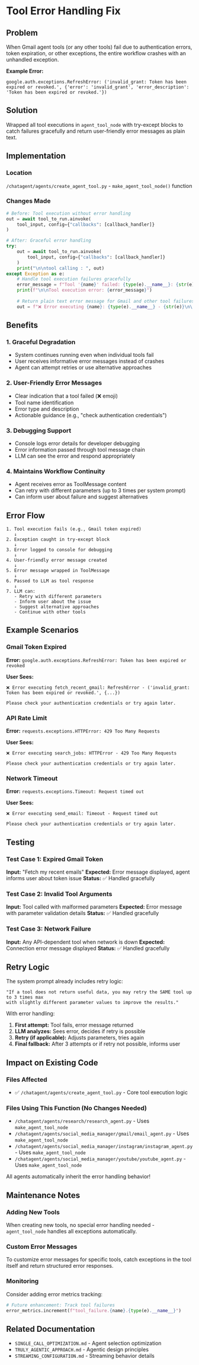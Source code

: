 # Tool Error Handling Fix

## Problem
When Gmail agent tools (or any other tools) fail due to authentication errors, token expiration, or other exceptions, the entire workflow crashes with an unhandled exception.

**Example Error:**
```
google.auth.exceptions.RefreshError: ('invalid_grant: Token has been expired or revoked.', {'error': 'invalid_grant', 'error_description': 'Token has been expired or revoked.'})
```

## Solution
Wrapped all tool executions in `agent_tool_node` with try-except blocks to catch failures gracefully and return user-friendly error messages as plain text.

## Implementation

### Location
`/chatagent/agents/create_agent_tool.py` - `make_agent_tool_node()` function

### Changes Made
```python
# Before: Tool execution without error handling
out = await tool_to_run.ainvoke(
    tool_input, config={"callbacks": [callback_handler]}
)

# After: Graceful error handling
try:
    out = await tool_to_run.ainvoke(
        tool_input, config={"callbacks": [callback_handler]}
    )
    print("\n\ntool calling : ", out)
except Exception as e:
    # Handle tool execution failures gracefully
    error_message = f"Tool '{name}' failed: {type(e).__name__}: {str(e)}"
    print(f"\n\nTool execution error: {error_message}")
    
    # Return plain text error message for Gmail and other tool failures
    out = f"❌ Error executing {name}: {type(e).__name__} - {str(e)}\n\nPlease check your authentication credentials or try again later."
```

## Benefits

### 1. **Graceful Degradation**
- System continues running even when individual tools fail
- User receives informative error messages instead of crashes
- Agent can attempt retries or use alternative approaches

### 2. **User-Friendly Error Messages**
- Clear indication that a tool failed (❌ emoji)
- Tool name identification
- Error type and description
- Actionable guidance (e.g., "check authentication credentials")

### 3. **Debugging Support**
- Console logs error details for developer debugging
- Error information passed through tool message chain
- LLM can see the error and respond appropriately

### 4. **Maintains Workflow Continuity**
- Agent receives error as ToolMessage content
- Can retry with different parameters (up to 3 times per system prompt)
- Can inform user about failure and suggest alternatives

## Error Flow

```
1. Tool execution fails (e.g., Gmail token expired)
   ↓
2. Exception caught in try-except block
   ↓
3. Error logged to console for debugging
   ↓
4. User-friendly error message created
   ↓
5. Error message wrapped in ToolMessage
   ↓
6. Passed to LLM as tool response
   ↓
7. LLM can:
   - Retry with different parameters
   - Inform user about the issue
   - Suggest alternative approaches
   - Continue with other tools
```

## Example Scenarios

### Gmail Token Expired
**Error:** `google.auth.exceptions.RefreshError: Token has been expired or revoked`

**User Sees:**
```
❌ Error executing fetch_recent_gmail: RefreshError - ('invalid_grant: Token has been expired or revoked.', {...})

Please check your authentication credentials or try again later.
```

### API Rate Limit
**Error:** `requests.exceptions.HTTPError: 429 Too Many Requests`

**User Sees:**
```
❌ Error executing search_jobs: HTTPError - 429 Too Many Requests

Please check your authentication credentials or try again later.
```

### Network Timeout
**Error:** `requests.exceptions.Timeout: Request timed out`

**User Sees:**
```
❌ Error executing send_email: Timeout - Request timed out

Please check your authentication credentials or try again later.
```

## Testing

### Test Case 1: Expired Gmail Token
**Input:** "Fetch my recent emails"
**Expected:** Error message displayed, agent informs user about token issue
**Status:** ✅ Handled gracefully

### Test Case 2: Invalid Tool Arguments
**Input:** Tool called with malformed parameters
**Expected:** Error message with parameter validation details
**Status:** ✅ Handled gracefully

### Test Case 3: Network Failure
**Input:** Any API-dependent tool when network is down
**Expected:** Connection error message displayed
**Status:** ✅ Handled gracefully

## Retry Logic
The system prompt already includes retry logic:
```
"If a tool does not return useful data, you may retry the SAME tool up to 3 times max
with slightly different parameter values to improve the results."
```

With error handling:
1. **First attempt:** Tool fails, error message returned
2. **LLM analyzes:** Sees error, decides if retry is possible
3. **Retry (if applicable):** Adjusts parameters, tries again
4. **Final fallback:** After 3 attempts or if retry not possible, informs user

## Impact on Existing Code

### Files Affected
- ✅ `/chatagent/agents/create_agent_tool.py` - Core tool execution logic

### Files Using This Function (No Changes Needed)
- `/chatagent/agents/research/research_agent.py` - Uses `make_agent_tool_node`
- `/chatagent/agents/social_media_manager/gmail/email_agent.py` - Uses `make_agent_tool_node`
- `/chatagent/agents/social_media_manager/instagram/instagram_agent.py` - Uses `make_agent_tool_node`
- `/chatagent/agents/social_media_manager/youtube/youtube_agent.py` - Uses `make_agent_tool_node`

All agents automatically inherit the error handling behavior!

## Maintenance Notes

### Adding New Tools
When creating new tools, no special error handling needed - `agent_tool_node` handles all exceptions automatically.

### Custom Error Messages
To customize error messages for specific tools, catch exceptions in the tool itself and return structured error responses.

### Monitoring
Consider adding error metrics tracking:
```python
# Future enhancement: Track tool failures
error_metrics.increment(f"tool_failure.{name}.{type(e).__name__}")
```

## Related Documentation
- `SINGLE_CALL_OPTIMIZATION.md` - Agent selection optimization
- `TRULY_AGENTIC_APPROACH.md` - Agentic design principles
- `STREAMING_CONFIGURATION.md` - Streaming behavior details
